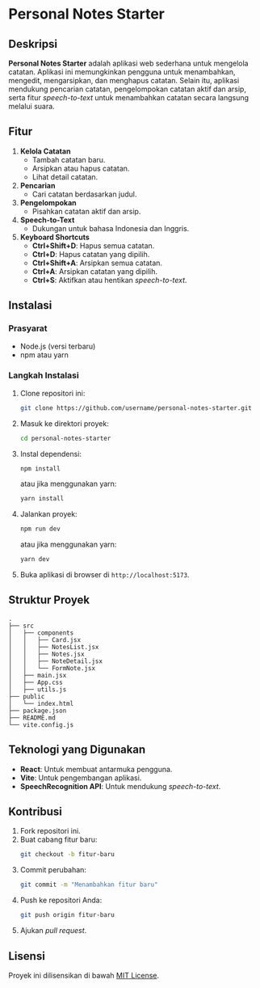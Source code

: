 # Personal Notes Starter

## Deskripsi
**Personal Notes Starter** adalah aplikasi web sederhana untuk mengelola catatan. Aplikasi ini memungkinkan pengguna untuk menambahkan, mengedit, mengarsipkan, dan menghapus catatan. Selain itu, aplikasi mendukung pencarian catatan, pengelompokan catatan aktif dan arsip, serta fitur *speech-to-text* untuk menambahkan catatan secara langsung melalui suara.

## Fitur
1. **Kelola Catatan**
   - Tambah catatan baru.
   - Arsipkan atau hapus catatan.
   - Lihat detail catatan.
2. **Pencarian**
   - Cari catatan berdasarkan judul.
3. **Pengelompokan**
   - Pisahkan catatan aktif dan arsip.
4. **Speech-to-Text**
   - Dukungan untuk bahasa Indonesia dan Inggris.
5. **Keyboard Shortcuts**
   - **Ctrl+Shift+D**: Hapus semua catatan.
   - **Ctrl+D**: Hapus catatan yang dipilih.
   - **Ctrl+Shift+A**: Arsipkan semua catatan.
   - **Ctrl+A**: Arsipkan catatan yang dipilih.
   - **Ctrl+S**: Aktifkan atau hentikan *speech-to-text*.

## Instalasi

### Prasyarat
- Node.js (versi terbaru)
- npm atau yarn

### Langkah Instalasi
1. Clone repositori ini:
   ```bash
   git clone https://github.com/username/personal-notes-starter.git
   ```
2. Masuk ke direktori proyek:
   ```bash
   cd personal-notes-starter
   ```
3. Instal dependensi:
   ```bash
   npm install
   ```
   atau jika menggunakan yarn:
   ```bash
   yarn install
   ```
4. Jalankan proyek:
   ```bash
   npm run dev
   ```
   atau jika menggunakan yarn:
   ```bash
   yarn dev
   ```
5. Buka aplikasi di browser di `http://localhost:5173`.

## Struktur Proyek
```
.
├── src
│   ├── components
│   │   ├── Card.jsx
│   │   ├── NotesList.jsx
│   │   ├── Notes.jsx
│   │   ├── NoteDetail.jsx
│   │   └── FormNote.jsx
│   ├── main.jsx
│   ├── App.css
│   ├── utils.js
├── public
│   └── index.html
├── package.json
├── README.md
└── vite.config.js
```

## Teknologi yang Digunakan
- **React**: Untuk membuat antarmuka pengguna.
- **Vite**: Untuk pengembangan aplikasi.
- **SpeechRecognition API**: Untuk mendukung *speech-to-text*.

## Kontribusi
1. Fork repositori ini.
2. Buat cabang fitur baru:
   ```bash
   git checkout -b fitur-baru
   ```
3. Commit perubahan:
   ```bash
   git commit -m "Menambahkan fitur baru"
   ```
4. Push ke repositori Anda:
   ```bash
   git push origin fitur-baru
   ```
5. Ajukan *pull request*.

## Lisensi
Proyek ini dilisensikan di bawah [MIT License](LICENSE).
